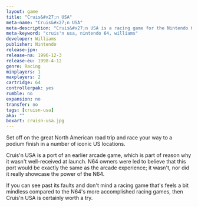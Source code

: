 ```yaml
---
layout: game
title: "Cruis&#x27;n USA"
meta-name: "Cruis&#x27;n USA"
meta-description: "Cruis&#x27;n USA is a racing game for the Nintendo 64. This version is a port of the original Cruis&#x27;n USA arcade game."
meta-keyword: "cruis'n usa, nintendo 64, williams"
developer: Williams
publisher: Nintendo
release-jpn: 
release-na: 1996-12-3
release-eu: 1998-4-12
genre: Racing
minplayers: 1
maxplayers: 2
cartridge: 64
controllerpak: yes
rumble: no
expansion: no
transfer: no
tags: [cruisn-usa]
aka: ""
boxart: cruisn-usa.jpg
---
```


Set off on the great North American road trip and race your way to a podium finish in a number of iconic US locations.

Cruis'n USA is a port of an earlier arcade game, which is part of reason why it wasn't well-received at launch. N64 owners were led to believe that this port would be exactly the same as the arcade experience; it wasn't, nor did it really showcase the power of the N64.

If you can see past its faults and don't mind a racing game that's feels a bit mindless compared to the N64's more accomplished racing games, then Cruis'n USA is certainly worth a try.
